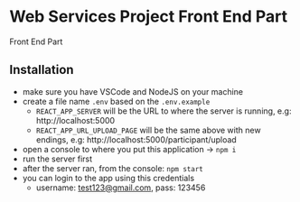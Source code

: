 # Web Services Project Front End Part

Front End Part

## Installation

- make sure you have VSCode and NodeJS on your machine
- create a file name `.env` based on the `.env.example`
  - `REACT_APP_SERVER` will be the URL to where the server is running, e.g: http://localhost:5000
  - `REACT_APP_URL_UPLOAD_PAGE` will be the same above with new endings, e.g: http://localhost:5000/participant/upload
- open a console to where you put this application -> `npm i`
- run the server first
- after the server ran, from the console: `npm start`
- you can login to the app using this credentials
  - username: test123@gmail.com, pass: 123456
